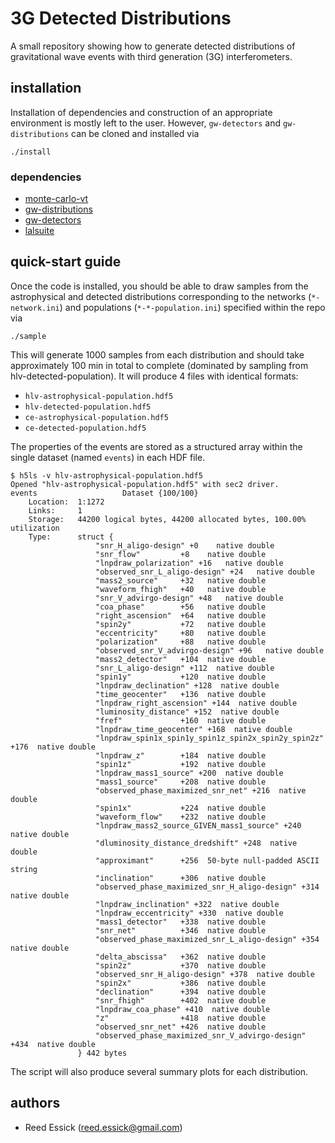 # 3G Detected Distributions

A small repository showing how to generate detected distributions of gravitational wave events with third generation (3G) interferometers.

## installation

Installation of dependencies and construction of an appropriate environment is mostly left to the user.
However, `gw-detectors` and `gw-distributions` can be cloned and installed via

```
./install
```

### dependencies

  * [monte-carlo-vt](https://git.ligo.org/reed.essick/monte-carlo-vt)
  * [gw-distributions](https://git.ligo.org/reed.essick/gw-distributions)
  * [gw-detectors](https://git.ligo.org/reed.essick/gw-detectors)
  * [lalsuite](https://wiki.ligo.org/Computing/LALSuiteInstall)

## quick-start guide

Once the code is installed, you should be able to draw samples from the astrophysical and detected distributions corresponding to the networks (`*-network.ini`) and populations (`*-*-population.ini`) specified within the repo via

```
./sample
```

This will generate 1000 samples from each distribution and should take approximately 100 min in total to complete (dominated by sampling from hlv-detected-population).
It will produce 4 files with identical formats:

  * `hlv-astrophysical-population.hdf5`
  * `hlv-detected-population.hdf5`
  * `ce-astrophysical-population.hdf5`
  * `ce-detected-population.hdf5`

The properties of the events are stored as a structured array within the single dataset (named `events`) in each HDF file.

```
$ h5ls -v hlv-astrophysical-population.hdf5
Opened "hlv-astrophysical-population.hdf5" with sec2 driver.
events                   Dataset {100/100}
    Location:  1:1272
    Links:     1
    Storage:   44200 logical bytes, 44200 allocated bytes, 100.00% utilization
    Type:      struct {
                   "snr_H_aligo-design" +0    native double
                   "snr_flow"         +8    native double
                   "lnpdraw_polarization" +16   native double
                   "observed_snr_L_aligo-design" +24   native double
                   "mass2_source"     +32   native double
                   "waveform_fhigh"   +40   native double
                   "snr_V_advirgo-design" +48   native double
                   "coa_phase"        +56   native double
                   "right_ascension"  +64   native double
                   "spin2y"           +72   native double
                   "eccentricity"     +80   native double
                   "polarization"     +88   native double
                   "observed_snr_V_advirgo-design" +96   native double
                   "mass2_detector"   +104  native double
                   "snr_L_aligo-design" +112  native double
                   "spin1y"           +120  native double
                   "lnpdraw_declination" +128  native double
                   "time_geocenter"   +136  native double
                   "lnpdraw_right_ascension" +144  native double
                   "luminosity_distance" +152  native double
                   "fref"             +160  native double
                   "lnpdraw_time_geocenter" +168  native double
                   "lnpdraw_spin1x_spin1y_spin1z_spin2x_spin2y_spin2z" +176  native double
                   "lnpdraw_z"        +184  native double
                   "spin1z"           +192  native double
                   "lnpdraw_mass1_source" +200  native double
                   "mass1_source"     +208  native double
                   "observed_phase_maximized_snr_net" +216  native double
                   "spin1x"           +224  native double
                   "waveform_flow"    +232  native double
                   "lnpdraw_mass2_source_GIVEN_mass1_source" +240  native double
                   "dluminosity_distance_dredshift" +248  native double
                   "approximant"      +256  50-byte null-padded ASCII string
                   "inclination"      +306  native double
                   "observed_phase_maximized_snr_H_aligo-design" +314  native double
                   "lnpdraw_inclination" +322  native double
                   "lnpdraw_eccentricity" +330  native double
                   "mass1_detector"   +338  native double
                   "snr_net"          +346  native double
                   "observed_phase_maximized_snr_L_aligo-design" +354  native double
                   "delta_abscissa"   +362  native double
                   "spin2z"           +370  native double
                   "observed_snr_H_aligo-design" +378  native double
                   "spin2x"           +386  native double
                   "declination"      +394  native double
                   "snr_fhigh"        +402  native double
                   "lnpdraw_coa_phase" +410  native double
                   "z"                +418  native double
                   "observed_snr_net" +426  native double
                   "observed_phase_maximized_snr_V_advirgo-design" +434  native double
               } 442 bytes
```

The script will also produce several summary plots for each distribution.

## authors

  * Reed Essick (reed.essick@gmail.com)
